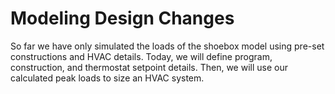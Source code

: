 # Modeling Design Changes
So far we have only simulated the loads of the shoebox model using pre-set constructions and HVAC details. Today, we will define program, construction, and thermostat setpoint details. Then, we will use our calculated peak loads to size an HVAC system.
